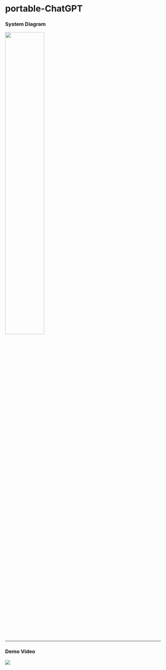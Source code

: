 # portable-ChatGPT

### System Diagram
<p><img width="50%" height="50%" src="https://github.com/rkuo2000/portable-ChatGPT/blob/main/assets/AMB832-mini-ILI9341-LCD240x320-PAM8403-Button.jpg?raw=true"></p>

---
### Demo Video
[![](https://markdown-videos-api.jorgenkh.no/youtube/7rfmXPqyLF0)](https://youtu.be/7rfmXPqyLF0)

